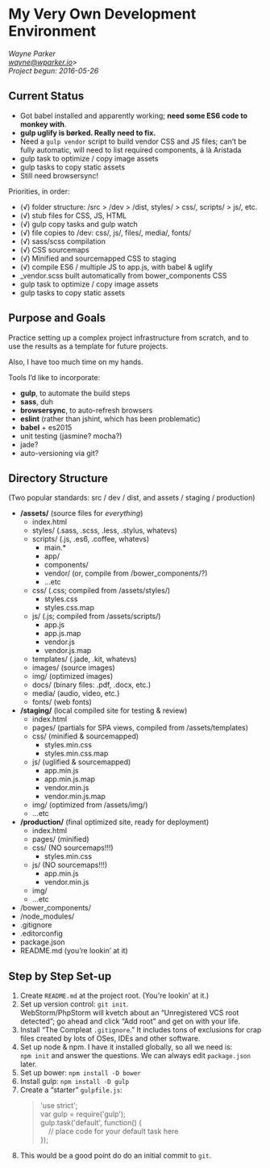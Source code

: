 My Very Own Development Environment
===

*Wayne Parker*  
*wayne@wparker.io>*  
*Project begun: 2016-05-26*

Current Status
---

* Got babel installed and apparently working; **need some ES6 code to monkey with**.
* **gulp uglify is børked. Really need to fix.**
* Need a `gulp vendor` script to build vendor CSS and JS files; can’t be fully automatic, will need to list required components, á là Aristada
* gulp task to optimize / copy image assets
* gulp tasks to copy static assets
* Still need browsersync!

Priorities, in order:

* (√) folder structure: /src > /dev > /dist, styles/ > css/, scripts/ > js/, etc.
* (√) stub files for CSS, JS, HTML
* (√) gulp copy tasks and gulp watch
* (√) file copies to /dev: css/, js/, files/, media/, fonts/
* (√) sass/scss compilation
* (√) CSS sourcemaps
* (√) Minified and sourcemapped CSS to staging
* (√) compile ES6 / multiple JS to app.js, with babel & uglify
* _vendor.scss built automatically from bower_components CSS
* gulp task to optimize / copy image assets
* gulp tasks to copy static assets


Purpose and Goals
---

Practice setting up a complex project infrastructure from scratch, and to use the results as a template for future projects.

Also, I have too much time on my hands.

Tools I’d like to incorporate:

* **gulp**, to automate the build steps
* **sass**, duh
* **browsersync**, to auto-refresh browsers
* **eslint** (rather than jshint, which has been problematic)
* **babel** + es2015
* unit testing (jasmine? mocha?)
* jade?
* auto-versioning via git?


Directory Structure
---

(Two popular standards: src / dev / dist, and assets / staging / production)
- **/assets/**		(source files for *everything*)  
	- index.html
	- styles/ 	(.sass, .scss, .less, .stylus, whatevs)
	- scripts/	(.js, .es6, .coffee, whatevs)
		- main.*	
		- app/
		- components/
		- vendor/	(or, compile from /bower_components/?)
		- …etc
	- css/			(.css; compiled from /assets/styles/)
		- styles.css
		- styles.css.map
	- js/			(.js; compiled from /assets/scripts/)
		- app.js
		- app.js.map
		- vendor.js
		- vendor.js.map
	- templates/	(.jade, .kit, whatevs)
	- images/		(source images)
	- img/			(optimized images)
	- docs/		(binary files: .pdf, .docx, etc.)
	- media/		(audio, video, etc.)
	- fonts/		(web fonts)
- **/staging/**		(local compiled site for testing & review)
	- index.html
	- pages/		(partials for SPA views, compiled from /assets/templates)
	- css/			(minified & sourcemapped)
		- styles.min.css
		- styles.min.css.map
	- js/			(uglified & sourcemapped)
		- app.min.js
		- app.min.js.map
		- vendor.min.js
		- vendor.min.js.map
	- img/			(optimized from /assets/img/)
	- …etc
- **/production/**	(final optimized site, ready for deployment)
	- index.html
	- pages/		(minified)
	- css/			(NO sourcemaps!!!)
		- styles.min.css
	- js/			(NO sourcemaps!!!)
		- app.min.js
		- vendor.min.js
	- img/
	- …etc
- /bower_components/
- /node_modules/
- .gitignore
- .editorconfig
- package.json
- README.md (you’re lookin’ at it)


Step by Step Set-up
---

1. Create `README.md` at the project root. (You're lookin’ at it.)
1. Set up version control: `git init`.  
   WebStorm/PhpStorm will kvetch about an “Unregistered VCS root detected”; go ahead and click “Add root” and get on with your life.
1. Install “The Compleat `.gitignore`.”  It includes tons of exclusions for crap files created by lots of OSes, IDEs and other software.
1. Set up node & npm. I have it installed globally, so all we need is:  
   `npm init` and answer the questions. We can always edit `package.json` later.
1. Set up bower: `npm install -D bower`   
1. Install gulp: `npm install -D gulp`
1. Create a “starter” `gulpfile.js`:  
	> 'use strict';  
	> var gulp = require('gulp');  
	> gulp.task('default', function() {  
	>     // place code for your default task here  
	> });
1. This would be a good point do do an initial commit to `git`.
